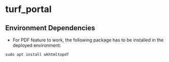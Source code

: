 # turf_portal

## Environment Dependencies

- For PDF feature to work, the following package has to be installed in the deployed environment:
```shell
sudo apt install wkhtmltopdf
```

